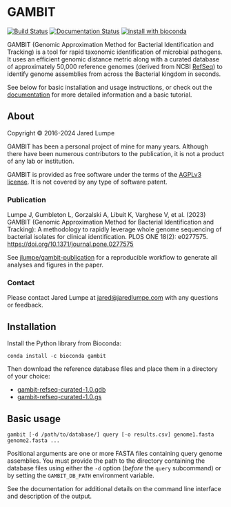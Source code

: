 # GAMBIT

[![Build Status](https://github.com/jlumpe/gambit/actions/workflows/ci.yml/badge.svg)](https://github.com/jlumpe/gambit/actions/workflows/ci.yml)
[![Documentation Status](https://readthedocs.org/projects/gambit-genomics/badge/?version=latest)](https://gambit-genomics.readthedocs.io/en/latest/?badge=latest)
[![install with bioconda](https://img.shields.io/badge/install%20with-bioconda-brightgreen.svg?style=flat)](http://bioconda.github.io/recipes/gambit/README.html)

GAMBIT (Genomic Approximation Method for Bacterial Identification and Tracking) is a tool for rapid taxonomic identification of microbial pathogens.
It uses an efficient genomic distance metric along with a curated database of approximately 50,000 reference genomes (derived from NCBI
[RefSeq](https://www.ncbi.nlm.nih.gov/refseq/)) to identify genome assemblies from across the Bacterial kingdom in seconds.

See below for basic installation and usage instructions, or check out the
[documentation](https://gambit-genomics.readthedocs.io/en/latest) for more detailed information and
a basic tutorial.


## About

Copyright © 2016-2024 Jared Lumpe

GAMBIT has been a personal project of mine for many years. Although there have been numerous
contributors to the publication, it is not a product of any lab or institution.

GAMBIT is provided as free software under the terms of the [AGPLv3 license](LICENSE).
It is not covered by any type of software patent.


### Publication

Lumpe J, Gumbleton L, Gorzalski A, Libuit K, Varghese V, et al. (2023) GAMBIT (Genomic Approximation
Method for Bacterial Identification and Tracking): A methodology to rapidly leverage whole genome
sequencing of bacterial isolates for clinical identification. PLOS ONE 18(2): e0277575.
https://doi.org/10.1371/journal.pone.0277575

See [jlumpe/gambit-publication](https://github.com/jlumpe/gambit-publication) for a reproducible
workflow to generate all analyses and figures in the paper.


### Contact

Please contact Jared Lumpe at [jared@jaredlumpe.com](mailto:jared@jaredlumpe.com) with any questions or feedback.


## Installation

Install the Python library from Bioconda:

```
conda install -c bioconda gambit
```

Then download the reference database files and place them in a directory of your choice:

* [gambit-refseq-curated-1.0.gdb](https://storage.googleapis.com/jlumpe-gambit/public/databases/refseq-curated/1.0/gambit-refseq-curated-1.0.gdb)
* [gambit-refseq-curated-1.0.gs](https://storage.googleapis.com/jlumpe-gambit/public/databases/refseq-curated/1.0/gambit-refseq-curated-1.0.gs)


## Basic usage

    gambit [-d /path/to/database/] query [-o results.csv] genome1.fasta genome2.fasta ...

Positional arguments are one or more FASTA files containing query genome assemblies. You must
provide the path to the directory containing the database files using either the `-d` option
(*before* the `query` subcommand) or by setting the `GAMBIT_DB_PATH` environment variable.

See the documentation for additional details on the command line interface and description of the output.
